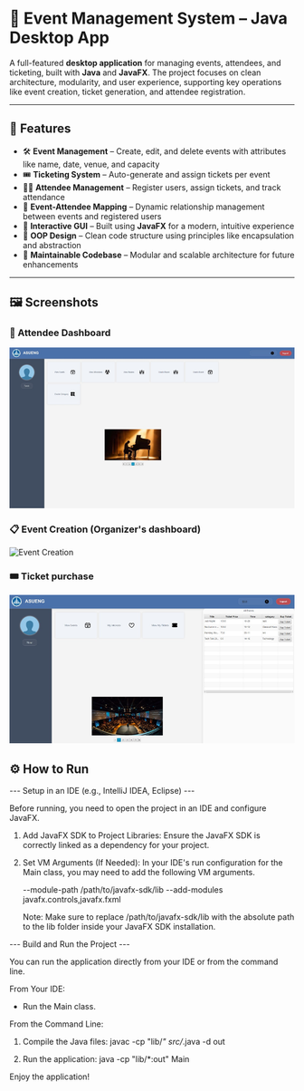 # 📅 Event Management System – Java Desktop App

A full-featured **desktop application** for managing events, attendees, and ticketing, built with **Java** and **JavaFX**. The project focuses on clean architecture, modularity, and user experience, supporting key operations like event creation, ticket generation, and attendee registration.

---

## 🚀 Features

- 🛠️ **Event Management** – Create, edit, and delete events with attributes like name, date, venue, and capacity
- 🎟️ **Ticketing System** – Auto-generate and assign tickets per event
- 🙋‍♂️ **Attendee Management** – Register users, assign tickets, and track attendance
- 🔄 **Event-Attendee Mapping** – Dynamic relationship management between events and registered users
- 🎨 **Interactive GUI** – Built using **JavaFX** for a modern, intuitive experience
- 🧱 **OOP Design** – Clean code structure using principles like encapsulation and abstraction
- 🧪 **Maintainable Codebase** – Modular and scalable architecture for future enhancements

---

## 🖼️ Screenshots

### 🧩 Attendee Dashboard
![Main Dashboard](images/dashboard.png)

### 📋 Event Creation (Organizer's dashboard)
![Event Creation](images/create-event.png)

### 🎟️ Ticket purchase
![Tickets](images/tickets.png)

## ⚙️ How to Run

--- Setup in an IDE (e.g., IntelliJ IDEA, Eclipse) ---

Before running, you need to open the project in an IDE and configure JavaFX.

1. Add JavaFX SDK to Project Libraries:
   Ensure the JavaFX SDK is correctly linked as a dependency for your project.

2. Set VM Arguments (If Needed):
   In your IDE's run configuration for the Main class, you may need to add the following VM arguments.
   
   --module-path /path/to/javafx-sdk/lib --add-modules javafx.controls,javafx.fxml
   
   Note: Make sure to replace /path/to/javafx-sdk/lib with the absolute path to the lib folder inside your JavaFX SDK installation.


--- Build and Run the Project ---

You can run the application directly from your IDE or from the command line.

From Your IDE:
- Run the Main class.

From the Command Line:
1. Compile the Java files:
   javac -cp "lib/*" src/*.java -d out

2. Run the application:
   java -cp "lib/*:out" Main


Enjoy the application!
